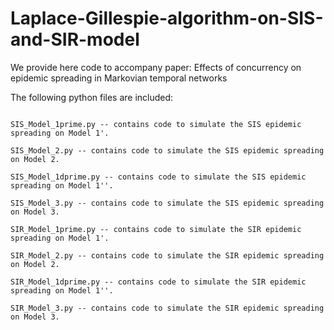 # Laplace-Gillespie-algorithm-on-SIS-and-SIR-model
We provide here code to accompany paper: Effects of concurrency on epidemic spreading in Markovian temporal networks

The following python files are included:
```

SIS_Model_1prime.py -- contains code to simulate the SIS epidemic spreading on Model 1'.

SIS_Model_2.py -- contains code to simulate the SIS epidemic spreading on Model 2.

SIS_Model_1dprime.py -- contains code to simulate the SIS epidemic spreading on Model 1''.

SIS_Model_3.py -- contains code to simulate the SIS epidemic spreading on Model 3.

SIR_Model_1prime.py -- contains code to simulate the SIR epidemic spreading on Model 1'.

SIR_Model_2.py -- contains code to simulate the SIR epidemic spreading on Model 2.

SIR_Model_1dprime.py -- contains code to simulate the SIR epidemic spreading on Model 1''.

SIR_Model_3.py -- contains code to simulate the SIR epidemic spreading on Model 3.
```
